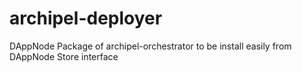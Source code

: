 # archipel-deployer
DAppNode Package of archipel-orchestrator to be install easily from DAppNode Store interface
